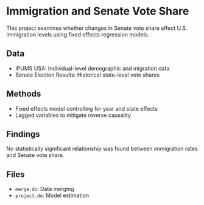 # Immigration and Senate Vote Share

This project examines whether changes in Senate vote share affect U.S. immigration levels using fixed effects regression models.
## Data
- IPUMS USA: Individual-level demographic and migration data
- Senate Election Results: Historical state-level vote shares

## Methods
- Fixed effects model controlling for year and state effects
- Lagged variables to mitigate reverse causality

## Findings
No statistically significant relationship was found between immigration rates and Senate vote share.

## Files
- `merge.do`: Data merging
- `project.do`: Model estimation
